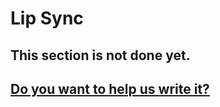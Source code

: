 # Lip Sync

## This section is not done yet.

## <a href="https://github.com/ensadi/AGSBook" target="_blank">Do you want to help us write it?</a>
